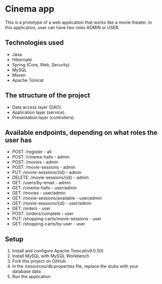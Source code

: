 # Cinema app
This is a prototype of a web application that works like a movie theater. In this application, user can have two roles ADMIN or USER.
## Technologies used
* Java
* Hibernate
* Spring (Core, Web, Security)
* MySQL
* Maven
* Apache Tomcat
## The structure of the project
* Data access layer (DAO).
* Application layer (service).
* Presentation layer (controllers).
## Available endpoints, depending on what roles the user has
* POST: /register - all  
* POST: /cinema-halls - admin 
* POST: /movies - admin     
* POST: /movie-sessions - admin  
* PUT: /movie-sessions/{id} - admin  
* DELETE: /movie-sessions/{id} - admin  
* GET: /users/by-email - admin   
* GET: /cinema-halls - user/admin  
* GET: /movies - user/admin  
* GET: /movie-sessions/available - user/admin  
* GET: /movie-sessions/{id} - user/admin  
* GET: /orders - user  
* POST: /orders/complete - user   
* PUT: /shopping-carts/movie-sessions - user  
* GET: /shopping-carts/by-user - user 

## Setup
1. Install and configure Apache Tomcat(v9.0.50)
2. Install MySQL with MySQL Workbench
3. Fork this project on GitHub
4. In the /resources/db.properties file, replace the stubs with your database data
5. Run the application